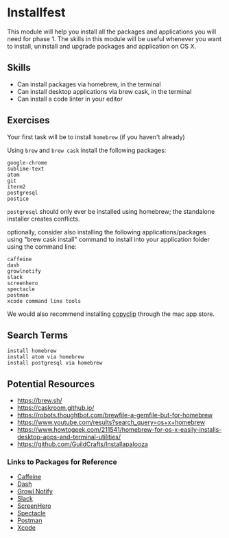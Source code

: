 # Installfest

This module will help you install all the packages and applications you will
need for phase 1. The skills in this module will be useful whenever you want to
install, uninstall and upgrade packages and application on OS X.

## Skills

- Can install packages via homebrew, in the terminal
- Can install desktop applications via brew cask, in the terminal
- Can install a code linter in your editor

## Exercises

Your first task will be to install `homebrew` (if you haven't already)

Using `brew` and `brew cask` install the following packages:

```
google-chrome
sublime-text
atom
git
iterm2
postgresql
postico
```

`postgresql` should only ever be installed using homebrew; the standalone
installer creates conflicts.

optionally, consider also installing the following applications/packages using "brew cask install" command to install into your application folder using the command line:

```
caffeine
dash
growlnotify
slack
screenhero
spectacle
postman
xcode command line tools
```

We would also recommend installing [copyclip](https://itunes.apple.com/us/app/copyclip-clipboard-history-manager/id595191960?mt=12) through the mac app store.

## Search Terms

```
install homebrew
install atom via homebrew
install postgresql via homebrew
```

## Potential Resources

- https://brew.sh/
- https://caskroom.github.io/
- https://robots.thoughtbot.com/brewfile-a-gemfile-but-for-homebrew
- https://www.youtube.com/results?search_query=os+x+homebrew
- https://www.howtogeek.com/211541/homebrew-for-os-x-easily-installs-desktop-apps-and-terminal-utilities/
- https://github.com/GuildCrafts/Installapalooza

### Links to Packages for Reference
- [Caffeine](http://lightheadsw.com/caffeine/)
- [Dash](https://kapeli.com/dash)
- [Growl Notify](http://growl.info/)
- [Slack](https://slack.com/)
- [ScreenHero](https://screenhero.com/)
- [Spectacle](https://www.spectacleapp.com/)
- [Postman](https://www.getpostman.com/)
- [Xcode](https://developer.apple.com/xcode/)
